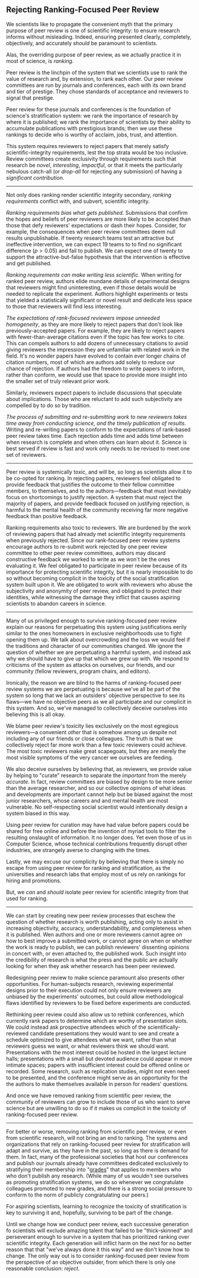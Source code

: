 ## Rejecting Ranking-Focused Peer Review

We scientists like to propagate the convenient myth that the primary purpose of peer review is one of scientific integrity: to ensure research informs without misleading. Indeed, ensuring presented clearly, completely, objectively, and accurately *should* be paramount to scientists.

Alas, the overriding purpose of peer review, as we actually practice it in most of science, is *ranking*.

Peer review is the linchpin of the system that we scientists use to rank the value of research and, by extension, to rank each other. Our peer review committees are run by journals and conferences, each with its own brand and tier of prestige. They chose standards of acceptance and reviewers to signal that prestige.

Peer review for these journals and conferences is the foundation of science's stratification system: we rank the importance of research by where it is published; we rank the importance of scientists by their ability to accumulate publications with prestigious brands; then we use these rankings to decide who is worthy of acclaim, jobs, trust, and attention.

This system requires reviewers to reject papers that merely satisfy scientific-integrity requirements, lest the top strata would be too inclusive. Review committees create exclusivity through requirements such that research be *novel*, *interesting*, *impactful*, or that it meets the particularly nebulous catch-all (or *drop-all* for rejecting any submission) of having a *significant contribution*.

<!-- Ranking conflicts with integrity -->
---

Not only does ranking render scientific integrity secondary, *ranking requirements* conflict with, and subvert, scientific integrity.

*Ranking requirements bias what gets published.* Submissions that confirm the hopes and beliefs of peer reviewers are more likely to be accepted than those that defy reviewers' expectations or dash their hopes. Consider, for example, the consequences when peer review committees deem null results unpublishable. If twenty research teams test an attractive but ineffective intervention, we can expect 19 teams to to find no significant difference ($p>0.05$) and fail to publish. We can expect one of twenty to support the attractive-but-false hypothesis that the intervention is effective and get published.

*Ranking requirements can make writing less scientific.* When writing for ranked peer review, authors elide mundane details of experimental designs that reviewers might find uninteresting, even if those details would be needed to replicate the experiment. Authors highlight experiments or tests that yielded a statistically significant or novel result and dedicate less space to those that reviewers will find less interesting.

*The expectations of rank-focused reviewers impose unneeded homogeneity*, as they are more likely to reject papers that don't look like previously-accepted papers. For example, they are likely to reject papers with fewer-than-average citations even if the topic has few works to cite. This can compels authors to add dozens of unnecessary citations to avoid giving reviewers the impression they are unfamiliar with related work in the field. It's no wonder papers have evolved to contain ever longer chains of citation numbers, most of which are authors add solely to reduce our chance of rejection. If authors had the freedom to write papers to inform, rather than conform, we would use that space to provide more insight into the smaller set of truly relevant prior work.

Similarly, reviewers expect papers to include discussions that speculate about implications. Those who are reluctant to add such  subjectivity are compelled by to do so by tradition.

*The process of submitting and re-submitting work to new reviewers takes time away from conducting science, and the timely publication of results.* Writing and re-writing papers to conform to the expectations of rank-based peer review takes time. Each rejection adds time and adds time between when research is complete and when others can learn about it. Science is best served if review is fast and work only needs to be revised to meet one set of reviewers.

---

Peer review is systemically toxic, and will be, so long as scientists allow it to be co-opted for ranking. In rejecting papers, reviewers feel obligated to provide feedback that justifies the outcome to their fellow committee members, to themselves, and to the authors—feedback that must inevitably focus on shortcomings to justify rejection. A system that must reject the majority of papers, and provide feedback focused on justifying rejection, is harmful to the mental health of the community receiving far more negative feedback than positive feedback.

Ranking requirements also toxic to reviewers. We are burdened by the work of reviewing papers that had already met scientific integrity requirements when previously rejected. Since our rank-focused peer review systems encourage authors to re-submit work rejected by one peer review committee to other peer review committees, authors may discard constructive feedback we worked to write as we won't be the ones evaluating it. We feel obligated to participate in peer review because of its importance for protecting scientific integrity, but it is nearly impossible to do so without becoming complicit in the toxicity of the social stratification system built upon it. We are obligated to work with reviewers who abuse the subjectivity and anonymity of peer review, and obligated to protect their identities, while witnessing the damage they inflict that causes aspiring scientists to abandon careers in science.

<!-- The lies we tell ourselves -->
<!-- #### Facing the truth about ranking -->
---

<!-- Metaphor of gated community and of NIMBY construction limits -->
Many of us privileged enough to survive ranking-focused peer review explain our reasons for perpetuating this system using justifications eerily similar to the ones homeowners in exclusive neighborhoods use to fight opening them up. We talk about overcrowding and the loss we would feel if the traditions and character of our communities changed. We ignore the question of whether we are perpetuating a harmful system, and instead ask why we should have to give up that which we grew up with. We respond to criticisms of the system as attacks on ourselves, our friends, and our community (fellow reviewers, program chairs, and editors).

Ironically, the reason we are blind to the harms of ranking-focused peer review systems we are perpetuating is because we've all be part of the system so long that we lack an outsiders' objective perspective to see its flaws—we have no objective peers as we all participate and our complicit in this system. And so, we've managed to collectively deceive ourselves into believing this is all okay.

We blame peer review's toxicity lies exclusively on the most egregious reviewers—a convenient *other* that is somehow among us despite not including any of our friends or close colleagues. The truth is that we collectively reject far more work than a few toxic reviewers could achieve. The most toxic reviewers make great scapegoats, but they are merely the most visible symptoms of the very cancer we ourselves are feeding.

We also deceive ourselves by believing that, as reviewers, we provide value by helping to "curate" research to separate the *important* from the merely *accurate*. In fact, review committees are biased by design to be more senior than the average researcher, and so our collective opinions of what ideas and developments are important cannot help but be biased against the most junior researchers, whose careers and and mental health are most vulnerable. No self-respecting social scientist would intentionally design a system biased in this way.

Using peer review for curation may have had value before papers could be shared for free online and before the invention of myriad tools to filter the resulting onslaught of information. It no longer does. Yet even those of us in Computer Science, whose technical contributions frequently disrupt other industries, are strangely averse to changing with the times.

Lastly, we may excuse our complicity by believing that there is simply no escape from using peer review for ranking and stratification, as the universities and research labs that employ most of us rely on rankings for hiring and promotions.


But, we *can* and *should* isolate peer review for scientific integrity from that used for ranking.

<!-- But we can -->
---


We can start by creating new peer review processes that eschew the question of whether research is worth publishing, acting only to assist in increasing objectivity, accuracy, understandability, and completeness when it is published. Wen authors and one or more reviewers cannot agree on how to best improve a submitted work, or cannot agree on when or whether the work is ready to publish, we can publish reviewers' dissenting opinions in concert with, or even attached to, the published work. Such insight into the credibility of research is what the press and the public are actually looking for when they ask whether research has been peer reviewed.

Redesigning peer review to make science paramount also presents other opportunities. For human-subjects research, reviewing experimental designs prior to their execution could not only ensure reviewers are unbiased by the experiments' outcomes, but could allow methodological flaws identified by reviewers to be fixed before experiments are conducted.

Rethinking peer review could also allow us to rethink conferences, which currently rank papers to determine which are worthy of presentation slots. We could instead ask prospective attendees which of the scientifically-reviewed candidate presentations they would want to see and create a schedule optimized to give attendees what we want, rather than what reviewers guess we want, or what reviewers think we should want. Presentations with the most interest could be hosted in the largest lecture halls; presentations with a small but devoted audience could appear in more intimate spaces; papers with insufficient interest could be offered online or recorded. Some research, such as replication studies, might not even need to be presented, and the conference might serve as an opportunity for the the authors to make themselves available in person for readers' questions.

And once we have removed ranking from scientific peer review, the community of reviewers can grow to include those of us who want to serve science but are unwilling to do so if it makes us complicit in the toxicity of ranking-focused peer review.

---

For better or worse, removing ranking from scientific peer review, or even from scientific research, will not bring an end to ranking. The systems and organizations that rely on ranking-focused peer review for stratification will adapt and survive, as they have in the past, so long as there is demand for them. In fact, many of the professional societies that host our conferences and publish our journals already have committees dedicated exclusively to stratifying their membership into "[grades](https://awards.acm.org/advanced-member-grades)" that applies to members who who don't publish any research. (While many of us wouldn't see ourselves as promoting stratification systems, we do so whenever we congratulate colleagues promoted to new grades, and there is a strong social pressure to conform to the norm of publicly congratulating our peers.)

For aspiring scientists, learning to recognize the toxicity of stratification is key to surviving it and, hopefully, surviving to be part of the change.

Until we change how we conduct peer review, each successive generation fo scientists will exclude amazing talent that failed to be "thick-skinned" and perseverant enough to survive in a system that has prioritized ranking over scientific integrity. Each generation will inflict harm on the next for no better reason that that "we've always done it this way" and we don't know how to change. The only way out is to consider ranking-focused peer review from the perspective of an objective outsider, from which there is only one reasonable conclusion: *reject*.

<!-- em — , en – -->

